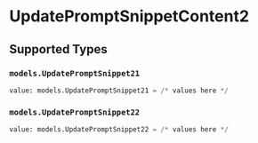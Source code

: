 # UpdatePromptSnippetContent2


## Supported Types

### `models.UpdatePromptSnippet21`

```python
value: models.UpdatePromptSnippet21 = /* values here */
```

### `models.UpdatePromptSnippet22`

```python
value: models.UpdatePromptSnippet22 = /* values here */
```

